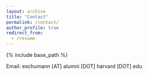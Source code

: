 ```yaml
---
layout: archive
title: "Contact"
permalink: /contact/
author_profile: true
redirect_from:
  - /resume
---
```


{% include base_path %}


Email: eschumann \[AT\] alumni \[DOT\] harvard \[DOT\] edu
